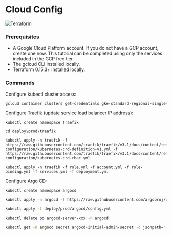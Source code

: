 # Cloud Config

[![Terraform](https://img.shields.io/badge/terraform-633690.svg?style=for-the-badge&logo=terraform&logoColor=white)](https://developer.hashicorp.com/)

### Prerequisites

- A Google Cloud Platform account. If you do not have a GCP account, create one now. This tutorial can be completed using only the services included in the GCP free tier.
- The gcloud CLI installed locally.
- Terraform 0.15.3+ installed locally.

### Commands

Configure kubectl cluster access:

```bash
gcloud container clusters get-credentials gke-standard-regional-single-zone --region=us-west1
```

Configure Traefik (update service load balancer IP address):

```
kubectl create namespace traefik

cd deploy\prod\treafik

kubectl apply -n traefik -f https://raw.githubusercontent.com/traefik/traefik/v3.1/docs/content/reference/dynamic-configuration/kubernetes-crd-definition-v1.yml -f https://raw.githubusercontent.com/traefik/traefik/v3.1/docs/content/reference/dynamic-configuration/kubernetes-crd-rbac.yml

kubectl apply -n traefik -f role.yml -f account.yml -f role-binding.yml -f services.yml -f deployment.yml
```

Configure Argo CD:

```bash
kubectl create namespace argocd

kubectl apply -n argocd -f https://raw.githubusercontent.com/argoproj/argo-cd/stable/manifests/install.yaml

kubectl apply -f deploy/prod/argocd/config.yml

kubectl delete po argocd-server-xxx -n argocd

kubectl get -n argocd secret argocd-initial-admin-secret -o jsonpath="{.data.password}" | base64 -d
```
